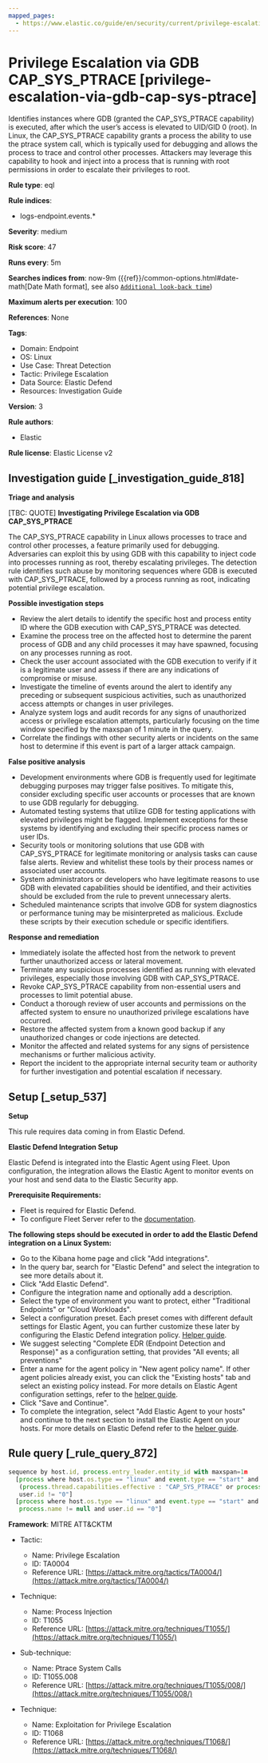 ```yaml
---
mapped_pages:
  - https://www.elastic.co/guide/en/security/current/privilege-escalation-via-gdb-cap-sys-ptrace.html
---
```


# Privilege Escalation via GDB CAP_SYS_PTRACE [privilege-escalation-via-gdb-cap-sys-ptrace]

Identifies instances where GDB (granted the CAP_SYS_PTRACE capability) is executed, after which the user’s access is elevated to UID/GID 0 (root). In Linux, the CAP_SYS_PTRACE capability grants a process the ability to use the ptrace system call, which is typically used for debugging and allows the process to trace and control other processes. Attackers may leverage this capability to hook and inject into a process that is running with root permissions in order to escalate their privileges to root.

**Rule type**: eql

**Rule indices**:

* logs-endpoint.events.*

**Severity**: medium

**Risk score**: 47

**Runs every**: 5m

**Searches indices from**: now-9m ({{ref}}/common-options.html#date-math[Date Math format], see also [`Additional look-back time`](docs-content://solutions/security/detect-and-alert/create-detection-rule.md#rule-schedule))

**Maximum alerts per execution**: 100

**References**: None

**Tags**:

* Domain: Endpoint
* OS: Linux
* Use Case: Threat Detection
* Tactic: Privilege Escalation
* Data Source: Elastic Defend
* Resources: Investigation Guide

**Version**: 3

**Rule authors**:

* Elastic

**Rule license**: Elastic License v2

## Investigation guide [_investigation_guide_818]

**Triage and analysis**

[TBC: QUOTE]
**Investigating Privilege Escalation via GDB CAP_SYS_PTRACE**

The CAP_SYS_PTRACE capability in Linux allows processes to trace and control other processes, a feature primarily used for debugging. Adversaries can exploit this by using GDB with this capability to inject code into processes running as root, thereby escalating privileges. The detection rule identifies such abuse by monitoring sequences where GDB is executed with CAP_SYS_PTRACE, followed by a process running as root, indicating potential privilege escalation.

**Possible investigation steps**

* Review the alert details to identify the specific host and process entity ID where the GDB execution with CAP_SYS_PTRACE was detected.
* Examine the process tree on the affected host to determine the parent process of GDB and any child processes it may have spawned, focusing on any processes running as root.
* Check the user account associated with the GDB execution to verify if it is a legitimate user and assess if there are any indications of compromise or misuse.
* Investigate the timeline of events around the alert to identify any preceding or subsequent suspicious activities, such as unauthorized access attempts or changes in user privileges.
* Analyze system logs and audit records for any signs of unauthorized access or privilege escalation attempts, particularly focusing on the time window specified by the maxspan of 1 minute in the query.
* Correlate the findings with other security alerts or incidents on the same host to determine if this event is part of a larger attack campaign.

**False positive analysis**

* Development environments where GDB is frequently used for legitimate debugging purposes may trigger false positives. To mitigate this, consider excluding specific user accounts or processes that are known to use GDB regularly for debugging.
* Automated testing systems that utilize GDB for testing applications with elevated privileges might be flagged. Implement exceptions for these systems by identifying and excluding their specific process names or user IDs.
* Security tools or monitoring solutions that use GDB with CAP_SYS_PTRACE for legitimate monitoring or analysis tasks can cause false alerts. Review and whitelist these tools by their process names or associated user accounts.
* System administrators or developers who have legitimate reasons to use GDB with elevated capabilities should be identified, and their activities should be excluded from the rule to prevent unnecessary alerts.
* Scheduled maintenance scripts that involve GDB for system diagnostics or performance tuning may be misinterpreted as malicious. Exclude these scripts by their execution schedule or specific identifiers.

**Response and remediation**

* Immediately isolate the affected host from the network to prevent further unauthorized access or lateral movement.
* Terminate any suspicious processes identified as running with elevated privileges, especially those involving GDB with CAP_SYS_PTRACE.
* Revoke CAP_SYS_PTRACE capability from non-essential users and processes to limit potential abuse.
* Conduct a thorough review of user accounts and permissions on the affected system to ensure no unauthorized privilege escalations have occurred.
* Restore the affected system from a known good backup if any unauthorized changes or code injections are detected.
* Monitor the affected and related systems for any signs of persistence mechanisms or further malicious activity.
* Report the incident to the appropriate internal security team or authority for further investigation and potential escalation if necessary.


## Setup [_setup_537]

**Setup**

This rule requires data coming in from Elastic Defend.

**Elastic Defend Integration Setup**

Elastic Defend is integrated into the Elastic Agent using Fleet. Upon configuration, the integration allows the Elastic Agent to monitor events on your host and send data to the Elastic Security app.

**Prerequisite Requirements:**

* Fleet is required for Elastic Defend.
* To configure Fleet Server refer to the [documentation](docs-content://reference/ingestion-tools/fleet/fleet-server.md).

**The following steps should be executed in order to add the Elastic Defend integration on a Linux System:**

* Go to the Kibana home page and click "Add integrations".
* In the query bar, search for "Elastic Defend" and select the integration to see more details about it.
* Click "Add Elastic Defend".
* Configure the integration name and optionally add a description.
* Select the type of environment you want to protect, either "Traditional Endpoints" or "Cloud Workloads".
* Select a configuration preset. Each preset comes with different default settings for Elastic Agent, you can further customize these later by configuring the Elastic Defend integration policy. [Helper guide](docs-content://solutions/security/configure-elastic-defend/configure-an-integration-policy-for-elastic-defend.md).
* We suggest selecting "Complete EDR (Endpoint Detection and Response)" as a configuration setting, that provides "All events; all preventions"
* Enter a name for the agent policy in "New agent policy name". If other agent policies already exist, you can click the "Existing hosts" tab and select an existing policy instead. For more details on Elastic Agent configuration settings, refer to the [helper guide](docs-content://reference/ingestion-tools/fleet/agent-policy.md).
* Click "Save and Continue".
* To complete the integration, select "Add Elastic Agent to your hosts" and continue to the next section to install the Elastic Agent on your hosts. For more details on Elastic Defend refer to the [helper guide](docs-content://solutions/security/configure-elastic-defend/install-elastic-defend.md).


## Rule query [_rule_query_872]

```js
sequence by host.id, process.entry_leader.entity_id with maxspan=1m
  [process where host.os.type == "linux" and event.type == "start" and event.action == "exec" and process.name == "gdb" and
   (process.thread.capabilities.effective : "CAP_SYS_PTRACE" or process.thread.capabilities.permitted : "CAP_SYS_PTRACE") and
   user.id != "0"]
  [process where host.os.type == "linux" and event.type == "start" and event.action == "exec" and
   process.name != null and user.id == "0"]
```

**Framework**: MITRE ATT&CKTM

* Tactic:

    * Name: Privilege Escalation
    * ID: TA0004
    * Reference URL: [https://attack.mitre.org/tactics/TA0004/](https://attack.mitre.org/tactics/TA0004/)

* Technique:

    * Name: Process Injection
    * ID: T1055
    * Reference URL: [https://attack.mitre.org/techniques/T1055/](https://attack.mitre.org/techniques/T1055/)

* Sub-technique:

    * Name: Ptrace System Calls
    * ID: T1055.008
    * Reference URL: [https://attack.mitre.org/techniques/T1055/008/](https://attack.mitre.org/techniques/T1055/008/)

* Technique:

    * Name: Exploitation for Privilege Escalation
    * ID: T1068
    * Reference URL: [https://attack.mitre.org/techniques/T1068/](https://attack.mitre.org/techniques/T1068/)



